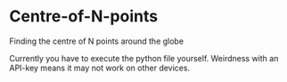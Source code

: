 # Centre-of-N-points
Finding the centre of N points around the globe

Currently you have to execute the python file yourself. Weirdness with an API-key means it may not work on other devices.
